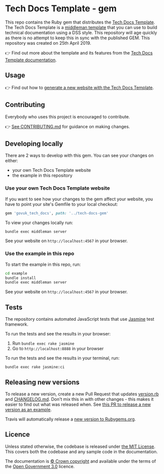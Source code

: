 # Tech Docs Template - gem

This repo contains the Ruby gem that distributes the [Tech Docs Template][tdt-template]. The Tech Docs Template is a [middleman template][mmt] that
you can use to build technical documentation using a DSS style. This repository will age quickly as there is no attempt to keep this in sync with the published GEM. This repository was created on 25th April 2019.

👉 Find out more about the template and its features from the [Tech Docs Template documentation][tdt-docs].

## Usage

👉 Find out how to [generate a new website with the Tech Docs Template][tdt-readme].

## Contributing

Everybody who uses this project is encouraged to contribute.

👉 [See CONTRIBUTING.md](CONTRIBUTING.md) for guidance on making changes.

## Developing locally

There are 2 ways to develop with this gem. You can see your changes on either:

- your own Tech Docs Template website
- the example in this repository

### Use your own Tech Docs Template website

If you want to see how your changes to the gem affect your website, you have to point your site's Gemfile to your local checkout:

```rb
gem 'govuk_tech_docs', path: '../tech-docs-gem'
```

To view your changes locally run:

```sh
bundle exec middleman server
```

See your website on `http://localhost:4567` in your browser.

### Use the example in this repo

To start the example in this repo, run:

```sh
cd example
bundle install
bundle exec middleman server
```

See your website on `http://localhost:4567` in your browser.

## Tests

The repository contains automated JavaScript tests that use [Jasmine][jas] test framework.

To run the tests and see the results in your browser:

1. Run `bundle exec rake jasmine`
2. Go to `http://localhost:8888` in your browser

To run the tests and see the results in your terminal, run:

```
bundle exec rake jasmine:ci
```

## Releasing new versions

To release a new version, create a new Pull Request that updates [version.rb](lib/govuk_tech_docs/version.rb) and [CHANGELOG.md](CHANGELOG.md). Don't mix this in with other changes - this makes it easier to find out what was released when. See [this PR to release a new version as an example](https://github.com/alphagov/tech-docs-gem/pull/15).

Travis will automatically release a [new version to Rubygems.org](https://rubygems.org/gems/govuk_tech_docs).

## Licence

Unless stated otherwise, the codebase is released under [the MIT License][mit].
This covers both the codebase and any sample code in the documentation.

The documentation is [© Crown copyright][copyright] and available under the terms of the [Open Government 3.0][ogl] licence.

[mit]: LICENCE
[copyright]: http://www.nationalarchives.gov.uk/information-management/re-using-public-sector-information/uk-government-licensing-framework/crown-copyright/
[ogl]: http://www.nationalarchives.gov.uk/doc/open-government-licence/version/3/
[tdt-docs]: https://tdt-documentation.london.cloudapps.digital
[tdt-template]: https://github.com/alphagov/tech-docs-template
[tdt-readme]: https://github.com/alphagov/tech-docs-template/blob/master/README.md
[mmt]: https://middlemanapp.com/advanced/project_templates/

[jas]: https://jasmine.github.io/
